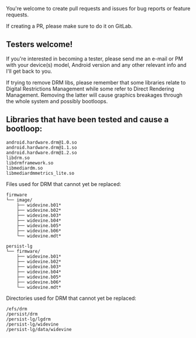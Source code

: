 You're welcome to create pull requests and issues for bug reports or feature requests.

If creating a PR, please make sure to do it on GitLab.

## Testers welcome!

If you're interested in becoming a tester, please send me an e-mail or PM with your device(s) model, Android version and any other relevant info and I'll get back to you.

If trying to remove DRM libs, please remember that some libraries relate to Digital Restrictions Management while some refer to Direct Rendering Management. Removing the latter will cause graphics breakages through the whole system and possibly bootloops.

## Libraries that have been tested and cause a bootloop:
```
android.hardware.drm@1.0.so
android.hardware.drm@1.1.so
android.hardware.drm@1.2.so
libdrm.so
libdrmframework.so
libmediardm.so
libmediardmmetrics_lite.so
```

Files used for DRM that cannot yet be replaced:
```
firmware
└── image/
    ├── widevine.b01*
    ├── widevine.b02*
    ├── widevine.b03*
    ├── widevine.b04*
    ├── widevine.b05*
    ├── widevine.b06*
    └── widevine.mdt*

persist-lg
└── firmware/
    ├── widevine.b01*
    ├── widevine.b02*
    ├── widevine.b03*
    ├── widevine.b04*
    ├── widevine.b05*
    ├── widevine.b06*
    └── widevine.mdt*
```

Directories used for DRM that cannot yet be replaced:
```
/efs/drm
/persist/drm
/persist-lg/lgdrm
/persist-lg/widevine
/persist-lg/data/widevine
```
